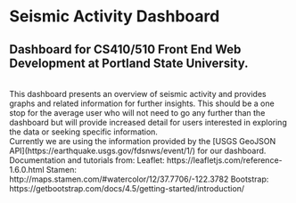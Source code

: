 # Seismic Activity Dashboard

## Dashboard for CS410/510 Front End Web Development at Portland State University.
<br>
This dashboard presents an overview of seismic activity and provides graphs and related information for further insights.
This should be a one stop for the average user who will not need to go any further than the dashboard but will provide 
increased detail for users interested in exploring the data or seeking specific information.
<br> 
Currently we are using the information provided by the [USGS GeoJSON API](https://earthquake.usgs.gov/fdsnws/event/1/) for our dashboard.
<br>
Documentation and tutorials from:
  Leaflet: <a>https://leafletjs.com/reference-1.6.0.html</a>
  Stamen: <a>http://maps.stamen.com/#watercolor/12/37.7706/-122.3782</a>
  Bootstrap: <a>https://getbootstrap.com/docs/4.5/getting-started/introduction/</a>
